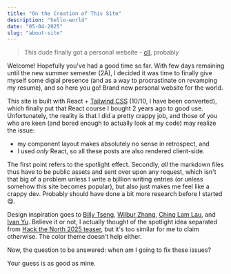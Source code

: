 ```yaml
---
title: "On the Creation of This Site"
description: "hello-world"
date: "05-04-2025"
slug: "about-site"
---
```


> This dude finally got a personal website
>		- [cll](https://www.chinglamlau.ca), probably  

Welcome! Hopefully you've had a good time so far.
With few days remaining until the new summer semester (2A), I decided it was time to finally give myself some digial presence (and as a way to procrastinate on revamping my resume), and so here you go! Brand new personal website for the world. 

This site is built with React + [Tailwind CSS](https://tailwindcss.com/) (10/10, I have been converted), which finally put that React course I bought 2 years ago to good use. Unfortunately, the reality is that I did a pretty crappy job, and those of you who are keen (and bored enough to actually look at my code) may realize the issue:

- my component layout makes absolutely no sense in retrospect, and
- I used *only* React, so all these posts are also rendered client-side.  

The first point refers to the spotlight effect. Secondly, *all* the markdown files thus have to be public assets and sent over upon any request, which isn't that big of a problem unless I write a bjillion writing entries (or unless somehow this site becomes popular), but also just makes me feel like a crappy dev. Probably should have done a bit more research before I started 😋.

Design inspiration goes to [Billy Tseng](https://www.billytseng.com/), [Wilbur Zhang](https://www.wilburzhang.com/), [Ching Lam Lau](https://www.chinglamlau.ca/), and [Ivan Yu](https://ivan-yu.ca/). Believe it or not, I actually thought of the spotlight idea separated from [Hack the North 2025 teaser](https://hackthenorth.com/), but it's too similar for me to claim otherwise. The color theme doesn't help either.

Now, the question to be answered: when am I going to fix these issues?

Your guess is as good as mine.
